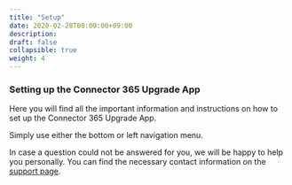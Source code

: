 ```yaml
---
title: "Setup"
date: 2020-02-28T00:00:00+09:00
description: 
draft: false
collapsible: true
weight: 4
---
```

### Setting up the Connector 365 Upgrade App

Here you will find all the important information and instructions on how to set up the Connector 365 Upgrade App.

Simply use either the bottom or left navigation menu.

In case a question could not be answered for you, we will be happy to help you personally. You can find the necessary contact information on the [support page](en-us/apps/help-and-support/).